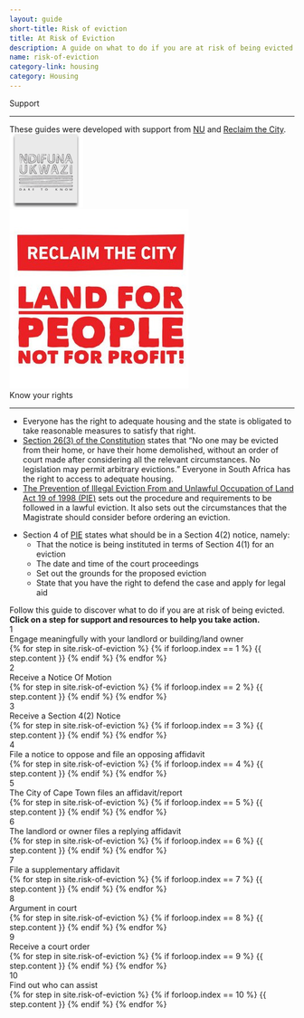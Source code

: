 ```yaml
---
layout: guide
short-title: Risk of eviction
title: At Risk of Eviction
description: A guide on what to do if you are at risk of being evicted
name: risk-of-eviction
category-link: housing
category: Housing
---
```

<div class="row flex">
  <div class="col-sm-3">
    <div class="credit">
      <div class="title">
        <i class="fa fa-life-ring fa-fw" aria-hidden="true"></i> Support
      </div>
      <hr>
      <div class="row">
        <div class="col-xs-12">
          These guides were developed with support from <a target="_blank" href="http://nu.org.za/">NU</a> and <a target="_blank" href="http://reclaimthecity.org.za/">Reclaim the City</a>.
        </div>
        <div class="col-xs-6 col-image">
          <img src="/img/nu.png">
        </div>
        <div class="col-xs-6 col-image">
          <img src="/img/rct.jpg">
        </div>
      </div>
    </div>
  </div>
  <div class="col-sm-9">
    <div class="did-you-know">
      <div class="title">
        <i class="fa fa-question-circle fa-fw" aria-hidden="true"></i> Know your rights
      </div>
      <hr>
      <div class="content">
        <ul class="fa-ul">
          <li>
            <i class="fa-li fa fa-gavel" aria-hidden="true"></i>Everyone has the right to adequate housing and the state is obligated to take reasonable measures to satisfy that right.
          </li>
          <li>
            <i class="fa-li fa fa-gavel" aria-hidden="true"></i> <a target="_blank" href="http://myconstitution.co.za/en/02.html#housing">Section 26(3) of the Constitution</a> states that “No one may be evicted from their home, or have their home demolished, without an order of court made after considering all the relevant circumstances. No legislation may permit arbitrary evictions.” Everyone in South Africa has the right to access to adequate housing.
          </li>
          <li>
            <i class="fa-li fa fa-gavel" aria-hidden="true"></i> <a target="_blank" href="https://www.acts.co.za/prevention-of-illegal-eviction-from-and-unlawful-occupation-of-land-act-1998/notice_no__789_of_1998">The Prevention of Illegal Eviction From and Unlawful Occupation of Land Act 19 of 1998 (PIE)</a> sets out the procedure and requirements to be followed in a lawful eviction. It also sets out the circumstances that the Magistrate should consider before ordering an eviction.
          </li>
        </ul>
        <div class="extra">
          <ul class="fa-ul">
            <li>
              <i class="fa-li fa fa-gavel" aria-hidden="true"></i>Section 4 of <a target="_blank" href="https://www.acts.co.za/prevention-of-illegal-eviction-from-and-unlawful-occupation-of-land-act-1998/4__eviction_of_unlawful_occupi">PIE</a> states what should be in a Section 4(2) notice, namely:
              <ul>
                <li>That the notice is being instituted in terms of Section 4(1) for an eviction</li>
                <li>The date and time of the court proceedings</li>
                <li>Set out the grounds for the proposed eviction</li>
                <li>State that you have the right to defend the case and apply for legal aid</li>
              </ul>
            </li>
          </ul>
        </div>
      </div>
    </div>
  </div>
</div>

<div class="guide panel-group" id="accordion" role="tablist" aria-multiselectable="true">
  <div class="description">Follow this guide to discover what to do if you are at risk of being evicted. <b class="hidden-print">Click on a step for support and resources to help you take action.</b></div>
  <div class="panel single-step">
    <div class="panel-heading title-box" role="tab" id="headingOne">
      <div role="button" data-toggle="collapse" data-parent="#accordion" href="#collapseOne" aria-expanded="true" aria-controls="collapseOne">
        <div class="circle">1</div>
        <div class="title">Engage meaningfully with your landlord or building/land owner</div>
      </div>
    </div>
    <div id="collapseOne" class="panel-collapse collapse in" role="tabpanel" aria-labelledby="headingOne">
      <div class="panel-body">
        {% for step in site.risk-of-eviction %}
          {% if forloop.index == 1 %}
            {{ step.content }}
          {% endif %}
        {% endfor %}
      </div>
    </div>
  </div>
  <div class="panel single-step">
    <div class="panel-heading title-box" role="tab" id="headingTwo">
      <div role="button" data-toggle="collapse" data-parent="#accordion" href="#collapseTwo" aria-expanded="true" aria-controls="collapseTwo">
        <div class="circle">2</div>
        <div class="title">Receive a Notice Of Motion</div>
      </div>
    </div>
    <div id="collapseTwo" class="panel-collapse collapse" role="tabpanel" aria-labelledby="headingTwo">
      <div class="panel-body">
        {% for step in site.risk-of-eviction %}
          {% if forloop.index == 2 %}
            {{ step.content }}
          {% endif %}
        {% endfor %}
      </div>
    </div>
  </div>
  <div class="panel single-step">
    <div class="panel-heading title-box" role="tab" id="headingThree">
      <div role="button" data-toggle="collapse" data-parent="#accordion" href="#collapseThree" aria-expanded="true" aria-controls="collapseThree">
        <div class="circle">3</div>
        <div class="title">Receive a Section 4(2) Notice</div>
      </div>
    </div>
    <div id="collapseThree" class="panel-collapse collapse" role="tabpanel" aria-labelledby="headingThree">
      <div class="panel-body">
        {% for step in site.risk-of-eviction %}
          {% if forloop.index == 3 %}
            {{ step.content }}
          {% endif %}
        {% endfor %}
      </div>
    </div>
  </div>
  <div class="panel single-step">
    <div class="panel-heading title-box" role="tab" id="headingFour">
      <div role="button" data-toggle="collapse" data-parent="#accordion" href="#collapseFour" aria-expanded="true" aria-controls="collapseFour">
        <div class="circle">4</div>
        <div class="title">File a notice to oppose and file an opposing affidavit</div>
      </div>
    </div>
    <div id="collapseFour" class="panel-collapse collapse" role="tabpanel" aria-labelledby="headingFour">
      <div class="panel-body">
        {% for step in site.risk-of-eviction %}
          {% if forloop.index == 4 %}
            {{ step.content }}
          {% endif %}
        {% endfor %}
      </div>
    </div>
  </div>
  <div class="panel single-step">
    <div class="panel-heading title-box" role="tab" id="headingFive">
      <div role="button" data-toggle="collapse" data-parent="#accordion" href="#collapseFive" aria-expanded="true" aria-controls="collapseFive">
        <div class="circle">5</div>
        <div class="title">The City of Cape Town files an affidavit/report</div>
      </div>
    </div>
    <div id="collapseFive" class="panel-collapse collapse" role="tabpanel" aria-labelledby="headingFive">
      <div class="panel-body">
        {% for step in site.risk-of-eviction %}
          {% if forloop.index == 5 %}
            {{ step.content }}
          {% endif %}
        {% endfor %}
      </div>
    </div>
  </div>
    <div class="panel single-step">
    <div class="panel-heading title-box" role="tab" id="headingSix">
      <div role="button" data-toggle="collapse" data-parent="#accordion" href="#collapseSix" aria-expanded="true" aria-controls="collapseSix">
        <div class="circle">6</div>
        <div class="title">The landlord or owner files a replying affidavit</div>
      </div>
    </div>
    <div id="collapseSix" class="panel-collapse collapse" role="tabpanel" aria-labelledby="headingSix">
      <div class="panel-body">
        {% for step in site.risk-of-eviction %}
          {% if forloop.index == 6 %}
            {{ step.content }}
          {% endif %}
        {% endfor %}
      </div>
    </div>
  </div>
    <div class="panel single-step">
    <div class="panel-heading title-box" role="tab" id="headingSeven">
      <div role="button" data-toggle="collapse" data-parent="#accordion" href="#collapseSeven" aria-expanded="true" aria-controls="collapseSeven">
        <div class="circle">7</div>
        <div class="title">File a supplementary affidavit</div>
      </div>
    </div>
    <div id="collapseSeven" class="panel-collapse collapse" role="tabpanel" aria-labelledby="headingSeven">
      <div class="panel-body">
        {% for step in site.risk-of-eviction %}
          {% if forloop.index == 7 %}
            {{ step.content }}
          {% endif %}
        {% endfor %}
      </div>
    </div>
  </div>
    <div class="panel single-step">
    <div class="panel-heading title-box" role="tab" id="headingEight">
      <div role="button" data-toggle="collapse" data-parent="#accordion" href="#collapseEight" aria-expanded="true" aria-controls="collapseEight">
        <div class="circle">8</div>
        <div class="title">Argument in court</div>
      </div>
    </div>
    <div id="collapseEight" class="panel-collapse collapse" role="tabpanel" aria-labelledby="headingEight">
      <div class="panel-body">
        {% for step in site.risk-of-eviction %}
          {% if forloop.index == 8 %}
            {{ step.content }}
          {% endif %}
        {% endfor %}
      </div>
    </div>
  </div>
    <div class="panel single-step">
    <div class="panel-heading title-box" role="tab" id="headingNine">
      <div role="button" data-toggle="collapse" data-parent="#accordion" href="#collapseNine" aria-expanded="true" aria-controls="collapseNine">
        <div class="circle">9</div>
        <div class="title">Receive a court order</div>
      </div>
    </div>
    <div id="collapseNine" class="panel-collapse collapse" role="tabpanel" aria-labelledby="headingNine">
      <div class="panel-body">
        {% for step in site.risk-of-eviction %}
          {% if forloop.index == 9 %}
            {{ step.content }}
          {% endif %}
        {% endfor %}
      </div>
    </div>
  </div>
    <div class="panel single-step">
    <div class="panel-heading title-box" role="tab" id="headingTen">
      <div role="button" data-toggle="collapse" data-parent="#accordion" href="#collapseTen" aria-expanded="true" aria-controls="collapseTen">
        <div class="circle">10</div>
        <div class="title">Find out who can assist</div>
      </div>
    </div>
    <div id="collapseTen" class="panel-collapse collapse" role="tabpanel" aria-labelledby="headingTen">
      <div class="panel-body">
        {% for step in site.risk-of-eviction %}
          {% if forloop.index == 10 %}
            {{ step.content }}
          {% endif %}
        {% endfor %}
      </div>
    </div>
  </div>
</div>

